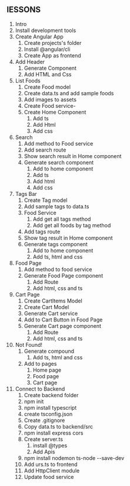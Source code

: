 ## lESSONS
1. Intro
2. Install development tools
3. Create Angular App
    1. Create projects's folder
    2. Install @angular/cli
    3. Create App as frontend
4. Add Header
    1. Generate Component
    2. Add HTML and Css
5. List Foods
    1. Create Food model
    2. Create data.ts and add sample foods
    3. Add images to assets
    4. Create Food service-
    5. Create Home Component
        1. Add ts
        2. Add Html
        3. Add css
6. Search
    1. Add method to Food service
    2. Add search route
    3. Show search result in Home component
    4. Generate search component
        1. Add to home component
        2. Add ts
        3. Add html
        4. Add css
7. Tags Bar
    1. Create Tag model
    2. Add sample tags to data.ts
    3. Food Service
        1. Add get all tags method
        2. Add get all foods by tag method
    4. Add tags route
    5. Show tag result in Home component
    6. Generate tags component
        1. Add to home component
        2. Add ts, html and css
8. Food Page
    1. Add method to food service
    2. Generate Food Page component
        1. Add Route
        2. Add html, css and ts
9. Cart Page
    1. Create CartItems Model
    2. Create Cart Model
    3. Generate Cart service
    4. Add to Cart Button in Food Page
    5. Generate Cart page component
        1. Add Route
        2. Add html, css and ts
10. Not Found!
    1. Generate compound
        1. Add ts, html and css
    2. Add to pages
        1. Home page
        2. Food page
        3. Cart page
11. Connect to Backend
    1. Create backend folder
    2. npm init
    3. npm install typescript
    4. create tsconfig.json
    5. Create .gitignore
    6. Copy data.ts to backend/src
    7. npm install express cors
    8. Create server.ts
        1. install @types
        2. Add Apis
    9. npm install nodemon ts-node --save-dev
    10. Add urs.ts to frontend
    11. Add HttpClient module
    12. Update food service
